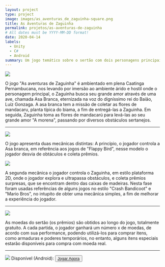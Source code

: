```yaml
---
layout: project
type: project
image: images/as_aventuras_de_zaguinha-square.png
title: As Aventuras de Zaguinha 
permalink: projetos/as-aventuras-de-zaguinha
# All dates must be YYYY-MM-DD format!
date: 2020-04-14
labels:
  - Unity
  - C#
  - Android
summary: Um jogo temático sobre o sertão com dois personagens principais, a Asa branca e o Zaguinha em busca de aventuras pelo sertão.
---
```


<img class="ui image" src="{{ site.baseurl }}/images/as_aventuras_de_zaguinha-header.png">

O jogo "As aventuras de Zaguinha" é ambientado em plena Caatinga Pernambucana, nos levando por imersão ao ambiente árido e hostil onde o personagem principal, o Zaguinha busca seu grande amor através de uma ave, chamada Asa Branca, eternizada na voz do digníssimo rei do Baião, Luíz Gonzaga.
A asa branca tem a missão de coletar as flores de mandacaru, planta típica do biama, a fim de  entregá-las a Zaguinha. Em seguida, Zaguinha toma as flores de mandacarú para levá-las ao seu grande amor "A morena", passando por diversos obstáculos sertanejos.


<hr>
<img class="ui image" src="{{ site.baseurl }}/images/screenshots/aaz-3.png">

O jogo apresenta duas mecânicas distintas: A princípio, o jogador controla a Asa branca, em referência aos jogos de "Flappy Bird", nesse modelo o jogador desvia de obtáculos e coleta prêmios.

<img class="ui image" src="{{ site.baseurl }}/images/screenshots/aaz-1.png">

A segunda mecânica o jogador controla o Zaguinha, em estilo plataforma 2D, onde o jogador explora e ultrapassa obstáculos, e coleta prêmios surpresas, que se encontram dentro das caixas de madeiras. Nesta fase foram usadas referências de alguns jogos no estilo "Crash Bandicoot" e "Mario Bros", no intupito de obter uma mecânica simples, a fim de melhorar a experiência do jogador.
<hr>
<img class="ui image" src="{{ site.baseurl }}/images/screenshots/aaz-2.png">

As moedas do sertão (os prêmios) são obtidos ao longo do jogo, totalmente gratuito. A cada partida, o jogador ganhará um número x de moedas, de acordo com sua performance, podendo utilizá-los para comprar itens, como  armaduras e poderes temporários, no entanto, alguns itens especiais estarão disponíveis para compra com moeda real.

<hr>
<img class="ui centered medium circular image" src="{{ site.baseurl }}/images/as_aventuras_de_zaguinha-playstore.png">
Disponível <i class="fas fa-check"></i> (Android):
<button>
  <a href="https://play.google.com/store/apps/details?id=com.cakeRoll.asaventurasdezaguinha">
    <i class="fab fa-google-play"></i>Jogar Agora</a>
</button>